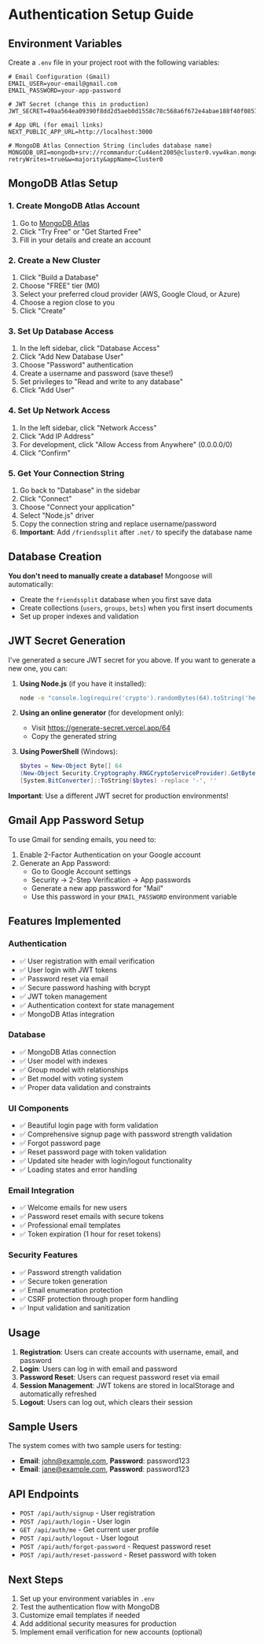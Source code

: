 # Authentication Setup Guide

## Environment Variables

Create a `.env` file in your project root with the following variables:

```env
# Email Configuration (Gmail)
EMAIL_USER=your-email@gmail.com
EMAIL_PASSWORD=your-app-password

# JWT Secret (change this in production)
JWT_SECRET=49aa564ea09390f8dd2d5aeb0d1558c78c568a6f672e4abae188f40f08574ec396dccdc7eaefdc6848c59455ec58b14b4dcbf619cbce51ec6369baabec053d5f

# App URL (for email links)
NEXT_PUBLIC_APP_URL=http://localhost:3000

# MongoDB Atlas Connection String (includes database name)
MONGODB_URI=mongodb+srv://rcommandur:Cu44ent2005@cluster0.vyw4kan.mongodb.net/friendssplit?retryWrites=true&w=majority&appName=Cluster0
```

## MongoDB Atlas Setup

### 1. Create MongoDB Atlas Account
1. Go to [MongoDB Atlas](https://www.mongodb.com/atlas)
2. Click "Try Free" or "Get Started Free"
3. Fill in your details and create an account

### 2. Create a New Cluster
1. Click "Build a Database"
2. Choose "FREE" tier (M0)
3. Select your preferred cloud provider (AWS, Google Cloud, or Azure)
4. Choose a region close to you
5. Click "Create"

### 3. Set Up Database Access
1. In the left sidebar, click "Database Access"
2. Click "Add New Database User"
3. Choose "Password" authentication
4. Create a username and password (save these!)
5. Set privileges to "Read and write to any database"
6. Click "Add User"

### 4. Set Up Network Access
1. In the left sidebar, click "Network Access"
2. Click "Add IP Address"
3. For development, click "Allow Access from Anywhere" (0.0.0.0/0)
4. Click "Confirm"

### 5. Get Your Connection String
1. Go back to "Database" in the sidebar
2. Click "Connect"
3. Choose "Connect your application"
4. Select "Node.js" driver
5. Copy the connection string and replace username/password
6. **Important**: Add `/friendssplit` after `.net/` to specify the database name

## Database Creation

**You don't need to manually create a database!** Mongoose will automatically:
- Create the `friendssplit` database when you first save data
- Create collections (`users`, `groups`, `bets`) when you first insert documents
- Set up proper indexes and validation

## JWT Secret Generation

I've generated a secure JWT secret for you above. If you want to generate a new one, you can:

1. **Using Node.js** (if you have it installed):
   ```bash
   node -e "console.log(require('crypto').randomBytes(64).toString('hex'))"
   ```

2. **Using an online generator** (for development only):
   - Visit https://generate-secret.vercel.app/64
   - Copy the generated string

3. **Using PowerShell** (Windows):
   ```powershell
   $bytes = New-Object Byte[] 64
   (New-Object Security.Cryptography.RNGCryptoServiceProvider).GetBytes($bytes)
   [System.BitConverter]::ToString($bytes) -replace '-', ''
   ```

**Important**: Use a different JWT secret for production environments!

## Gmail App Password Setup

To use Gmail for sending emails, you need to:

1. Enable 2-Factor Authentication on your Google account
2. Generate an App Password:
   - Go to Google Account settings
   - Security → 2-Step Verification → App passwords
   - Generate a new app password for "Mail"
   - Use this password in your `EMAIL_PASSWORD` environment variable

## Features Implemented

### Authentication
- ✅ User registration with email verification
- ✅ User login with JWT tokens
- ✅ Password reset via email
- ✅ Secure password hashing with bcrypt
- ✅ JWT token management
- ✅ Authentication context for state management
- ✅ MongoDB Atlas integration

### Database
- ✅ MongoDB Atlas connection
- ✅ User model with indexes
- ✅ Group model with relationships
- ✅ Bet model with voting system
- ✅ Proper data validation and constraints

### UI Components
- ✅ Beautiful login page with form validation
- ✅ Comprehensive signup page with password strength validation
- ✅ Forgot password page
- ✅ Reset password page with token validation
- ✅ Updated site header with login/logout functionality
- ✅ Loading states and error handling

### Email Integration
- ✅ Welcome emails for new users
- ✅ Password reset emails with secure tokens
- ✅ Professional email templates
- ✅ Token expiration (1 hour for reset tokens)

### Security Features
- ✅ Password strength validation
- ✅ Secure token generation
- ✅ Email enumeration protection
- ✅ CSRF protection through proper form handling
- ✅ Input validation and sanitization

## Usage

1. **Registration**: Users can create accounts with username, email, and password
2. **Login**: Users can log in with email and password
3. **Password Reset**: Users can request password reset via email
4. **Session Management**: JWT tokens are stored in localStorage and automatically refreshed
5. **Logout**: Users can log out, which clears their session

## Sample Users

The system comes with two sample users for testing:

- **Email**: john@example.com, **Password**: password123
- **Email**: jane@example.com, **Password**: password123

## API Endpoints

- `POST /api/auth/signup` - User registration
- `POST /api/auth/login` - User login
- `GET /api/auth/me` - Get current user profile
- `POST /api/auth/logout` - User logout
- `POST /api/auth/forgot-password` - Request password reset
- `POST /api/auth/reset-password` - Reset password with token

## Next Steps

1. Set up your environment variables in `.env`
2. Test the authentication flow with MongoDB
3. Customize email templates if needed
4. Add additional security measures for production
5. Implement email verification for new accounts (optional) 